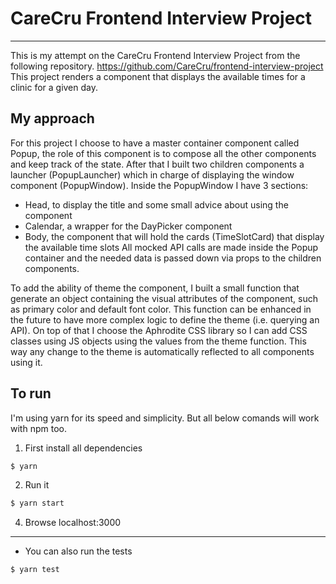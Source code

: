 # CareCru Frontend Interview Project
---
This is my attempt on the CareCru Frontend Interview Project from the following repository.
https://github.com/CareCru/frontend-interview-project
This project renders a component that displays the available times for a clinic for a given day.
## My approach
For this project I choose to have a master container component called Popup, the role of this component is to compose all the other components and keep track of the state.
After that I built two children components a launcher (PopupLauncher) which in charge of displaying the window component (PopupWindow).
Inside the PopupWindow I have 3 sections:
- Head, to display the title and some small advice about using the component
- Calendar, a wrapper for the DayPicker component
- Body, the component that will hold the cards (TimeSlotCard) that display the available time slots
All mocked API calls are made inside the Popup container and the needed data is passed down via props to the children components.

To add the ability of theme the component, I built a small function that generate an object containing the visual attributes of the component, such as primary color and default font color. This function can be enhanced in the future to have more complex logic to define the theme (i.e. querying an API).
On top of that I choose the Aphrodite CSS library so I can add CSS classes using JS objects using the values from the theme function. This way any change to the theme is automatically reflected to all components using it.

## To run
I'm using yarn for its speed and simplicity. But all below comands will work
with npm too.

1. First install all dependencies

```bash
$ yarn
```

2. Run it

```bash
$ yarn start
```

4. Browse localhost:3000

---

* You can also run the tests

```bash
$ yarn test
```